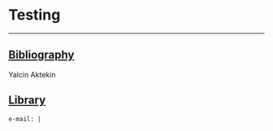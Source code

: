# Testing
***
## [Bibliography](./bib.html)
Yalcin Aktekin
## [Library](./Library.html)
```
e-mail: |
```
